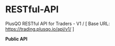 # RESTful-API
PlusQO RESTful API for Traders - V1 / [ Base URL: https://trading.plusqo.io/api/v1/ ]

**Public API**


